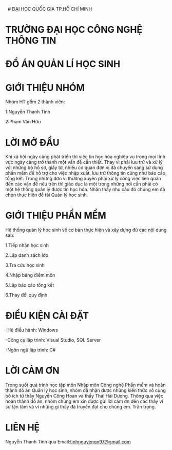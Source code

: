  
   # ĐẠI HỌC QUỐC GIA TP.HỒ CHÍ MINH
  # TRƯỜNG ĐẠI HỌC CÔNG NGHỆ THÔNG TIN

# ĐỒ ÁN QUẢN LÍ HỌC SINH

# GIỚI THIỆU NHÓM
Nhóm HT gồm 2 thành viên:

 1:Nguyễn Thanh Tỉnh
 
 2:Phạm Văn Hữu

# LỜI MỞ ĐẦU
Khi xã hội ngày càng phát triển thì việc tin học hóa nghiệp vụ trong mọi lĩnh vực ngày càng trở thành một vấn đề cần thiết. Thay vì phải lưu trữ và xử lý với những bộ hồ sơ, giấy tờ, nhiều cơ quan đơn vị đã chuyển sang sử dụng phần mềm để hỗ trợ cho việc nhập xuất, lưu trữ thông tin cũng như báo cáo, tổng kết. Trong những đơn vị thường xuyên phải xử lý công việc liên quan đến các vấn đề nêu trên thì giáo dục là một trong những nơi cần phải có một hệ thống quản lý được tin học hóa. Nhận thấy nhu cầu đó chúng em đã chọn thực hiện đề tài Quản lý học sinh.
# GIỚI THIỆU PHẦN MỀM
Hệ thống quản lý học sinh về cơ bản thực hiện và xây dựng đủ các nội dung sau:

 1.Tiếp nhận học sinh
 
 2.Lập danh sách lớp
 
 3.Tra cứu học sinh
 
 4.Nhập bảng điểm môn
 
 5.Lập báo cáo tổng kết
 
 6.Thay đổi quy định
 
# ĐIỀU KIỆN CÀI ĐẶT
 -Hệ điều hành: Windows
 
 -Công cụ lập trình: Visual Studio, SQL Server
 
 -Ngôn ngữ lập trình: C#
 
# LỜI CẢM ƠN
Trong suốt quá trình học tập môn Nhập môn Công nghệ Phần mềm và hoàn thành đồ án Quản lý học sinh, nhóm đã nhận được những kiến thức vô cùng bổ ích từ thầy Nguyễn Công Hoan và thầy Thái Hài Dương. Thông qua việc hoàn thành đồ án, nhóm chúng em xin được gửi lời cám ơn đến các thầy vì sự tận tâm và vì những gì thầy đã truyền đạt cho chúng em.
Trân trọng.
# LIÊN HỆ 
Nguyễn Thanh Tỉnh qua Email:tinhnguyenqn97@gmail.com

